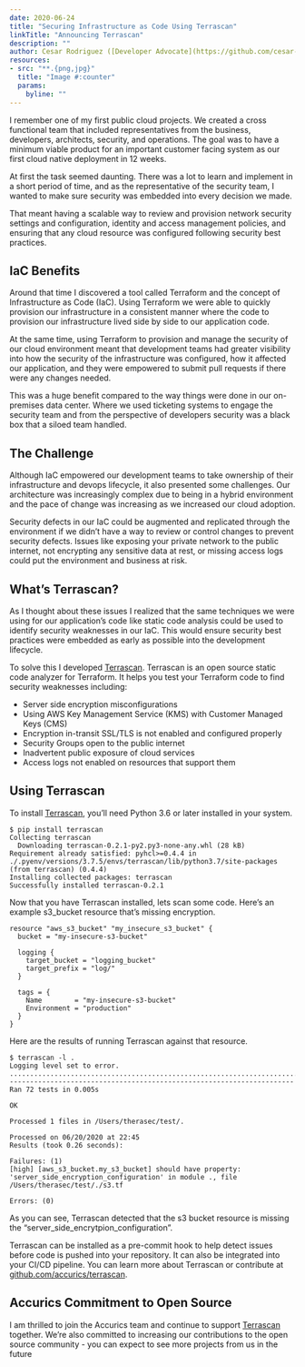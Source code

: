 ```yaml
---
date: 2020-06-24
title: "Securing Infrastructure as Code Using Terrascan"
linkTitle: "Announcing Terrascan"
description: ""
author: Cesar Rodriguez ([Developer Advocate](https://github.com/cesar-rodriguez))
resources:
- src: "**.{png,jpg}"
  title: "Image #:counter"
  params:
    byline: ""
---
```


I remember one of my first public cloud projects. We created a cross functional team that included representatives from the business, developers, architects, security, and operations. The goal was to have a minimum viable product for an important customer facing system as our first cloud native deployment in 12 weeks. 

At first the task seemed daunting. There was a lot to learn and implement in a short period of time, and as the representative of the security team, I wanted to make sure security was embedded into every decision we made. 

That meant having a scalable way to review and provision network security settings and configuration, identity and access management policies, and ensuring that any cloud resource was configured following security best practices.  

## IaC Benefits

Around that time I discovered a tool called Terraform and the concept of Infrastructure as Code (IaC). Using Terraform we were able to quickly provision our infrastructure in a consistent manner where the code to provision our infrastructure lived side by side to our application code.

At the same time, using Terraform to provision and manage the security of our cloud environment meant that development teams had greater visibility into how the security of the infrastructure was configured, how it affected our application, and they were empowered to submit pull requests if there were any changes needed. 

This was a huge benefit compared to the way things were done in our on-premises data center. Where we used ticketing systems to engage the security team and from the perspective of developers security was a black box that a siloed team handled. 

## The Challenge

Although IaC empowered our development teams to take ownership of their infrastructure and devops lifecycle, it also presented some challenges. Our architecture was increasingly complex due to being in a hybrid environment and the pace of change was increasing as we increased our cloud adoption.

Security defects in our IaC could be augmented and replicated through the environment if we didn’t have a way to review or control changes to prevent security defects. Issues like exposing your private network to the public internet, not encrypting any sensitive data at rest, or missing access logs could put the environment and business at risk. 

## What’s Terrascan? 

As I thought about these issues I realized that the same techniques we were using for our application’s code like static code analysis could be used to identify security weaknesses in our IaC. This would ensure security best practices were embedded as early as possible into the development lifecycle.

To solve this I developed [Terrascan](https://github.com/accurics/terrascan). Terrascan is an open source static code analyzer for Terraform. It helps you test your Terraform code to find security weaknesses including: 

*   Server side encryption misconfigurations
*   Using AWS Key Management Service (KMS) with Customer Managed Keys (CMS)
*   Encryption in-transit SSL/TLS is not enabled and configured properly
*   Security Groups open to the public internet
*   Inadvertent public exposure of cloud services
*   Access logs not enabled on resources that support them

## Using Terrascan

To install [Terrascan](https://github.com/accurics), you’ll need Python 3.6 or later installed in your system. 

```
$ pip install terrascan
Collecting terrascan
  Downloading terrascan-0.2.1-py2.py3-none-any.whl (28 kB)
Requirement already satisfied: pyhcl>=0.4.4 in ./.pyenv/versions/3.7.5/envs/terrascan/lib/python3.7/site-packages (from terrascan) (0.4.4)
Installing collected packages: terrascan
Successfully installed terrascan-0.2.1
```

Now that you have Terrascan installed, lets scan some code. Here’s an example s3_bucket resource that’s missing encryption.

```
resource "aws_s3_bucket" "my_insecure_s3_bucket" {
  bucket = "my-insecure-s3-bucket"

  logging {
	target_bucket = "logging_bucket"
	target_prefix = "log/"
  }

  tags = {
	Name    	= "my-insecure-s3-bucket"
	Environment = "production"
  }
}
```

Here are the results of running Terrascan against that resource.

```
$ terrascan -l .
Logging level set to error.
........................................................................
----------------------------------------------------------------------
Ran 72 tests in 0.005s

OK

Processed 1 files in /Users/therasec/test/.

Processed on 06/20/2020 at 22:45
Results (took 0.26 seconds):

Failures: (1)
[high] [aws_s3_bucket.my_s3_bucket] should have property: 'server_side_encryption_configuration' in module ., file /Users/therasec/test/./s3.tf

Errors: (0)
```

As you can see, Terrascan detected that the s3 bucket resource is missing the “server_side_encrytpion_configuration”. 

Terrascan can be installed as a pre-commit hook to help detect issues before code is pushed into your repository. It can also be integrated into your CI/CD pipeline. You can learn more about Terrascan or contribute at [github.com/accurics/terrascan](https://github.com/accurics/terrascan).


## Accurics Commitment to Open Source

I am thrilled to join the Accurics team and continue to support [Terrascan](https://github.com/accurics) together. We’re also committed to increasing our contributions to the open source community - you can expect to see more projects from us in the future